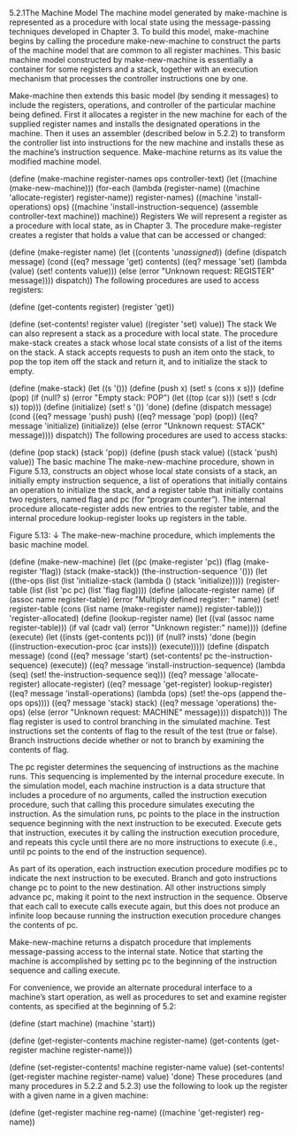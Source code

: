 5.2.1The Machine Model
The machine model generated by make-machine is represented as a procedure with local state using the message-passing techniques developed in Chapter 3. To build this model, make-machine begins by calling the procedure make-new-machine to construct the parts of the machine model that are common to all register machines. This basic machine model constructed by make-new-machine is essentially a container for some registers and a stack, together with an execution mechanism that processes the controller instructions one by one.

Make-machine then extends this basic model (by sending it messages) to include the registers, operations, and controller of the particular machine being defined. First it allocates a register in the new machine for each of the supplied register names and installs the designated operations in the machine. Then it uses an assembler (described below in 5.2.2) to transform the controller list into instructions for the new machine and installs these as the machine’s instruction sequence. Make-machine returns as its value the modified machine model.

(define (make-machine register-names 
                      ops 
                      controller-text)
  (let ((machine (make-new-machine)))
    (for-each (lambda (register-name)
                ((machine 'allocate-register) 
                 register-name))
              register-names)
    ((machine 'install-operations) ops)
    ((machine 'install-instruction-sequence)
     (assemble controller-text machine))
    machine))
Registers
We will represent a register as a procedure with local state, as in Chapter 3. The procedure make-register creates a register that holds a value that can be accessed or changed:

(define (make-register name)
  (let ((contents '*unassigned*))
    (define (dispatch message)
      (cond ((eq? message 'get) contents)
            ((eq? message 'set)
             (lambda (value) 
               (set! contents value)))
            (else
             (error "Unknown request: 
                     REGISTER"
                    message))))
    dispatch))
The following procedures are used to access registers:

(define (get-contents register)
  (register 'get))

(define (set-contents! register value)
  ((register 'set) value))
The stack
We can also represent a stack as a procedure with local state. The procedure make-stack creates a stack whose local state consists of a list of the items on the stack. A stack accepts requests to push an item onto the stack, to pop the top item off the stack and return it, and to initialize the stack to empty.

(define (make-stack)
  (let ((s '()))
    (define (push x)
      (set! s (cons x s)))
    (define (pop)
      (if (null? s)
          (error "Empty stack: POP")
          (let ((top (car s)))
            (set! s (cdr s))
            top)))
    (define (initialize)
      (set! s '())
      'done)
    (define (dispatch message)
      (cond ((eq? message 'push) push)
            ((eq? message 'pop) (pop))
            ((eq? message 'initialize) 
             (initialize))
            (else 
             (error "Unknown request: STACK"
                    message))))
    dispatch))
The following procedures are used to access stacks:

(define (pop stack) (stack 'pop))
(define (push stack value)
  ((stack 'push) value))
The basic machine
The make-new-machine procedure, shown in Figure 5.13, constructs an object whose local state consists of a stack, an initially empty instruction sequence, a list of operations that initially contains an operation to initialize the stack, and a register table that initially contains two registers, named flag and pc (for “program counter”). The internal procedure allocate-register adds new entries to the register table, and the internal procedure lookup-register looks up registers in the table.

Figure 5.13: ↓
 The make-new-machine procedure, which implements the basic machine model.

(define (make-new-machine)
  (let ((pc (make-register 'pc))
        (flag (make-register 'flag))
        (stack (make-stack))
        (the-instruction-sequence '()))
    (let ((the-ops
           (list 
            (list 'initialize-stack
                  (lambda () 
                    (stack 'initialize)))))
          (register-table
           (list (list 'pc pc) 
                 (list 'flag flag))))
      (define (allocate-register name)
        (if (assoc name register-table)
            (error 
             "Multiply defined register: " 
             name)
            (set! register-table
                  (cons 
                   (list name 
                         (make-register name))
                   register-table)))
        'register-allocated)
      (define (lookup-register name)
        (let ((val 
               (assoc name register-table)))
          (if val
              (cadr val)
              (error "Unknown register:" 
                     name))))
      (define (execute)
        (let ((insts (get-contents pc)))
          (if (null? insts)
              'done
              (begin
                ((instruction-execution-proc 
                  (car insts)))
                (execute)))))
      (define (dispatch message)
        (cond ((eq? message 'start)
               (set-contents! 
                pc
                the-instruction-sequence)
               (execute))
              ((eq? 
                message 
                'install-instruction-sequence)
               (lambda (seq) 
                 (set! 
                  the-instruction-sequence 
                  seq)))
              ((eq? message 
                    'allocate-register) 
               allocate-register)
              ((eq? message 'get-register) 
               lookup-register)
              ((eq? message 
                    'install-operations)
               (lambda (ops) 
                 (set! the-ops 
                       (append the-ops ops))))
              ((eq? message 'stack) stack)
              ((eq? message 'operations) 
               the-ops)
              (else (error "Unknown request: 
                            MACHINE"
                           message))))
      dispatch)))
The flag register is used to control branching in the simulated machine. Test instructions set the contents of flag to the result of the test (true or false). Branch instructions decide whether or not to branch by examining the contents of flag.

The pc register determines the sequencing of instructions as the machine runs. This sequencing is implemented by the internal procedure execute. In the simulation model, each machine instruction is a data structure that includes a procedure of no arguments, called the instruction execution procedure, such that calling this procedure simulates executing the instruction. As the simulation runs, pc points to the place in the instruction sequence beginning with the next instruction to be executed. Execute gets that instruction, executes it by calling the instruction execution procedure, and repeats this cycle until there are no more instructions to execute (i.e., until pc points to the end of the instruction sequence).

As part of its operation, each instruction execution procedure modifies pc to indicate the next instruction to be executed. Branch and goto instructions change pc to point to the new destination. All other instructions simply advance pc, making it point to the next instruction in the sequence. Observe that each call to execute calls execute again, but this does not produce an infinite loop because running the instruction execution procedure changes the contents of pc.

Make-new-machine returns a dispatch procedure that implements message-passing access to the internal state. Notice that starting the machine is accomplished by setting pc to the beginning of the instruction sequence and calling execute.

For convenience, we provide an alternate procedural interface to a machine’s start operation, as well as procedures to set and examine register contents, as specified at the beginning of 5.2:

(define (start machine)
  (machine 'start))

(define (get-register-contents 
         machine register-name)
  (get-contents 
   (get-register machine register-name)))

(define (set-register-contents! 
         machine register-name value)
  (set-contents! 
   (get-register machine register-name) 
   value)
  'done)
These procedures (and many procedures in 5.2.2 and 5.2.3) use the following to look up the register with a given name in a given machine:

(define (get-register machine reg-name)
  ((machine 'get-register) reg-name))